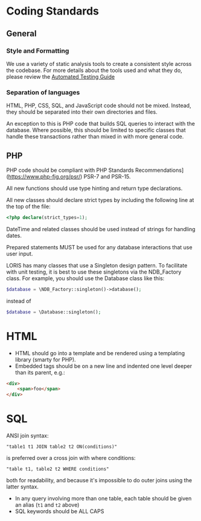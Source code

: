 # Coding Standards

## General 

### Style and Formatting
We use a variety of static analysis tools to create a consistent style across
the codebase. For more details about the tools used and what they do,
please review the [Automated Testing Guide](./wiki/99%20-%20Developers/Automated%20Testing.md)

### Separation of languages
HTML, PHP, CSS, SQL, and JavaScript code should not be mixed. Instead, they
should be separated into their own directories and files.

An exception to this is PHP code that builds SQL queries to interact with the
database. Where possible, this should be limited to specific classes that
handle these transactions rather than mixed in with more general code.

## PHP
PHP code should be compliant with PHP Standards Recommendations](https://www.php-fig.org/psr/) PSR-7 and PSR-15.

All new functions should use type hinting and return type declarations.

All new classes should declare strict types by including the following line at
the top of the file:
```php
<?php declare(strict_types=1);
```

DateTime and related classes should be used instead of strings for handling dates.

Prepared statements MUST be used for any database interactions that use user input.

LORIS has many classes that use a Singleton design pattern. To facilitate with
unit testing, it is best to use these singletons via the NDB_Factory class.
For example, you should use the Database class like this:

```php
$database = \NDB_Factory::singleton()->database();
```

instead of 

```php
$database = \Database::singleton();
```

# HTML
- HTML should go into a template and be rendered using a templating library (smarty for PHP).
- Embedded tags should be on a new line and indented one level deeper than its
parent, e.g.:
```html
<div>
    <span>foo</span>
</div>
```

# SQL
ANSI join syntax:
```mysql
"table1 t1 JOIN table2 t2 ON(conditions)"
```
 is preferred over a cross join with where conditions:
 ```mysql
 "table t1, table2 t2 WHERE conditions"
 ```
 both for readability, and because it's impossible to do outer joins using the latter syntax.
 
- In any query involving more than one table, each table should be given an alias (`t1` and `t2` above)
- SQL keywords should be ALL CAPS
